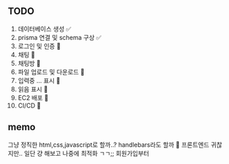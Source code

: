 ## TODO

1. 데이터베이스 생성 ✅
2. prisma 연결 및 schema 구상 ✅
3. 로그인 및 인증 🔲
4. 채팅 🔲
5. 채팅방 🔲
6. 파일 업로드 및 다운로드 🔲
7. 입력중 ... 표시 🔲
8. 읽음 표시 🔲
9. EC2 배포 🔲
10. CI/CD 🔲

## memo 
그냥 정직한 html,css,javascript로 할까..? handlebars라도 할까 🤔
프론트엔드 귀찮지만..
일단 걍 해보고 나중에 최적화 ㄱㄱ;;
회원가입부터